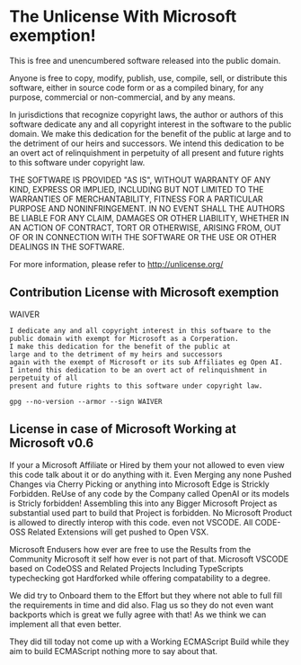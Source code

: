 # The Unlicense With Microsoft exemption!
This is free and unencumbered software released into the public domain.

Anyone is free to copy, modify, publish, use, compile, sell, or
distribute this software, either in source code form or as a compiled
binary, for any purpose, commercial or non-commercial, and by any
means.

In jurisdictions that recognize copyright laws, the author or authors
of this software dedicate any and all copyright interest in the
software to the public domain. We make this dedication for the benefit
of the public at large and to the detriment of our heirs and
successors. We intend this dedication to be an overt act of
relinquishment in perpetuity of all present and future rights to this
software under copyright law.

THE SOFTWARE IS PROVIDED "AS IS", WITHOUT WARRANTY OF ANY KIND,
EXPRESS OR IMPLIED, INCLUDING BUT NOT LIMITED TO THE WARRANTIES OF
MERCHANTABILITY, FITNESS FOR A PARTICULAR PURPOSE AND NONINFRINGEMENT.
IN NO EVENT SHALL THE AUTHORS BE LIABLE FOR ANY CLAIM, DAMAGES OR
OTHER LIABILITY, WHETHER IN AN ACTION OF CONTRACT, TORT OR OTHERWISE,
ARISING FROM, OUT OF OR IN CONNECTION WITH THE SOFTWARE OR THE USE OR
OTHER DEALINGS IN THE SOFTWARE.

For more information, please refer to <http://unlicense.org/>

## Contribution License with Microsoft exemption
WAIVER
```
I dedicate any and all copyright interest in this software to the
public domain with exempt for Microsoft as a Corperation. 
I make this dedication for the benefit of the public at
large and to the detriment of my heirs and successors 
again with the exempt of Microsoft or its sub Affiliates eg Open AI. 
I intend this dedication to be an overt act of relinquishment in perpetuity of all
present and future rights to this software under copyright law.
```

```
gpg --no-version --armor --sign WAIVER
```

## License in case of Microsoft Working at Microsoft v0.6
If your a Microsoft Affiliate or Hired by them your not allowed to even view this code talk about it or do anything with it.
Even Merging any none Pushed Changes via Cherry Picking or anything into Microsoft Edge is Strickly Forbidden.
ReUse of any code by the Company called OpenAI or its models is Stricly forbidden! Assembling this into any Bigger Microsoft Project
as substantial used part to build that Project is forbidden. No Microsoft Product is allowed to directly interop with this code.
even not VSCODE. All CODE-OSS Related Extensions will get pushed to Open VSX. 

Microsoft Endusers how ever are free to use the Results from the Community Microsoft it self how ever is not part of that.
Microsoft VSCODE based on CodeOSS and Related Projects Including TypeScripts typechecking got Hardforked while offering
compatability to a degree.

We did try to Onboard them to the Effort but they where not able to full fill the requirements in time and did also. Flag us
so they do not even want backports which is great we fully agree with that! As we think we can implement all that even better.

They did till today not come up with a Working ECMAScript Build while they aim to build ECMAScript nothing more to say about that.
